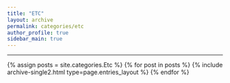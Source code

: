 ```yaml
---
title: "ETC"
layout: archive
permalink: categories/etc
author_profile: true
sidebar_main: true
---
```


<!-- 공백이 포함되어 있는 카테고리 이름의 경우 site.categories['a b c'] 이런식으로! -->

***

{% assign posts = site.categories.Etc %}
{% for post in posts %} {% include archive-single2.html type=page.entries_layout %} {% endfor %}
